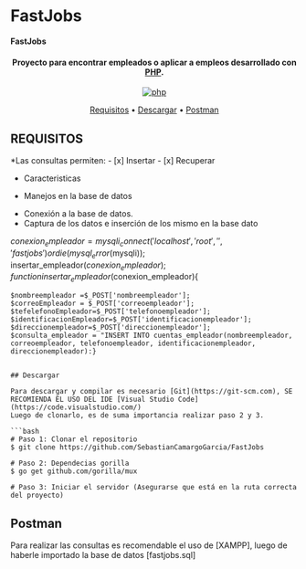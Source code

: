 # FastJobs
<!-- # FASTJOBS

# Package


<h1 align="center"><!--  -->
  <b> FastJobs </b>
  <br>
</h1>

<h4 align="center">Proyecto para encontrar empleados o aplicar a empleos desarrollado con  <a href="https://www.php.net/" target="_blank">PHP</a>.</h4>

<p align="center">
  <a href="https://github.com/gorilla/mux">
    <img src="https://upload.wikimedia.org/wikipedia/commons/thumb/2/27/PHP-logo.svg/1200px-PHP-logo.svg.png"
         alt="php">

</a>

</p>
<p align="center">
  <a href="#requisitos">Requisitos</a> •
  <a href="#descargar">Descargar</a> •
  <a href="#postman">Postman</a> 

</p>

## REQUISITOS

*Las consultas permiten:
    - [x] Insertar
    - [x] Recuperar
* Caracteristicas

- Manejos en la base de datos

* Conexión a la base de datos.
* Captura de los datos e inserción de los mismo en la base dato

$conexion_empleador = mysqli_connect('localhost', 'root', '', 'fastjobs') or die(mysql_error($mysqli));
insertar_empleador($conexion_empleador);
function insertar_empleador($conexion_empleador){

    $nombreempleador =$_POST['nombreempleador'];
    $correoEmpleador = $_POST['correoempleador'];
    $tefelefonoEmpleador=$_POST['telefonoempleador'];
    $identificacionEmpleador=$_POST['identificacionempleador'];
    $direccionempleador=$_POST['direccionempleador'];
    $consulta_empleador = "INSERT INTO cuentas_empleador(nombreempleador, correoempleador, telefonoempleador, identificacionempleador, direccionempleador):}

    

```

## Descargar

Para descargar y compilar es necesario [Git](https://git-scm.com), SE RECOMIENDA EL USO DEL IDE [Visual Studio Code](https://code.visualstudio.com/)
Luego de clonarlo, es de suma importancia realizar paso 2 y 3.

```bash
# Paso 1: Clonar el repositorio
$ git clone https://github.com/SebastianCamargoGarcia/FastJobs

# Paso 2: Dependecias gorilla 
$ go get github.com/gorilla/mux

# Paso 3: Iniciar el servidor (Asegurarse que está en la ruta correcta del proyecto)
```

## Postman

Para realizar las consultas es recomendable el uso de [XAMPP], luego de haberle importado la base de datos [fastjobs.sql]
